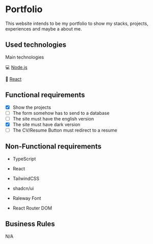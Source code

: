 Portfolio
===

This website intends to be my portfolio to show my stacks, projects, experiences and maybe a about me.

Used technologies
---

Main technologies

💻 [Node.js](https://nodejs.org)

🧰 [React](https://react.dev)

Functional requirements
---

- [x] Show the projects
- [ ] The form somehow has to send to a database
- [ ] The site must have the english version
- [x] The site must have dark version
- [ ] The CV/Resume Button must redirect to a resume

Non-Functional requirements
---

- TypeScript

- React

- TailwindCSS

- shadcn/ui

- Raleway Font

- React Router DOM

Business Rules
---

N/A
